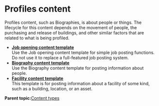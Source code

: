 # Profiles content 

Profiles content, such as Biographies, is about people or things. The lifecycle for this content depends on the movement of people, the purchasing and release of buildings, and other similar factors that are related to what is being profiled.

-   **[Job opening content template ](../ctc/ctc_arch_contypes_job.md)**  
Use the Job opening content template for simple job posting functions. Do not use it to replace a full-featured job posting system.
-   **[Biography content template ](../ctc/ctc_arch_contypes_bio.md)**  
Use the Biography content template for posting information about people.
-   **[Facility content template ](../ctc/ctc_arch_contypes_fac.md)**  
This template is for posting information about a facility of some kind, such as a building, location, or an asset.

**Parent topic:**[Content types ](../ctc/ctc_arch_contypes.md)


